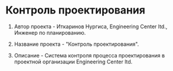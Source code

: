 # Контроль проектирования

1. Автор проекта - Иткаринов Нургиса,
   Engineering Center ltd., Инженер по планированию.

2. Название проекта - "Контроль проектирования".

3. Описание - Система контроля процесса
   проектирования в проектной организации Engineering Center ltd.
